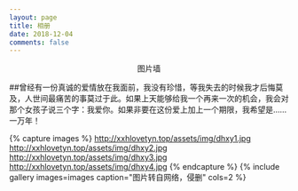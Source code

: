 ```yaml
---
layout: page
title: 相册
date: 2018-12-04
comments: false
---
```


<center>图片墙</center>

##曾经有一份真诚的爱情放在我面前，我没有珍惜，等我失去的时候我才后悔莫及，人世间最痛苦的事莫过于此。如果上天能够给我一个再来一次的机会，我会对那个女孩子说三个字：我爱你。如果非要在这份爱上加上一个期限，我希望是……一万年！

{% capture images %}
    http://xxhlovetyn.top/assets/img/dhxy1.jpg
    http://xxhlovetyn.top/assets/img/dhxy2.jpg
    http://xxhlovetyn.top/assets/img/dhxy3.jpg
    http://xxhlovetyn.top/assets/img/dhxy4.jpg
{% endcapture %}
{% include gallery images=images caption="图片转自网络，侵删" cols=2 %}